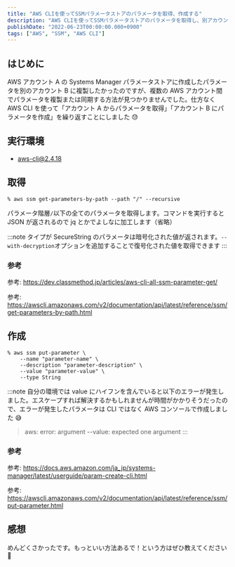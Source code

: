 ```yaml
---
title: "AWS CLIを使ってSSMパラメータストアのパラメータを取得、作成する"
description: "AWS CLIを使ってSSMパラメータストアのパラメータを取得し、別アカウントに作成する方法を解説しました。取得・作成コマンドや注意点も記載しました。"
publishDate: "2022-06-23T00:00:00.000+0900"
tags: ["AWS", "SSM", "AWS CLI"]
---
```


## はじめに

AWS アカウント A の Systems Manager パラメータストアに作成したパラメータを別のアカウント B に複製したかったのですが、複数の AWS アカウント間でパラメータを複製または同期する方法が見つかりませんでした。仕方なく AWS CLI を使って「アカウント A からパラメータを取得」「アカウント B にパラメータを作成」を繰り返すことにしました 😓

## 実行環境

- aws-cli@2.4.18

## 取得

```shell
% aws ssm get-parameters-by-path --path "/" --recursive
```

パラメータ階層`/`以下の全てのパラメータを取得します。コマンドを実行すると JSON が返されるので jq とかでよしなに加工します（省略）

:::note
タイプが SecureString のパラメータは暗号化された値が返されます。`--with-decryption`オプションを追加することで復号化された値を取得できます
:::

### 参考

参考: https://dev.classmethod.jp/articles/aws-cli-all-ssm-parameter-get/

参考: https://awscli.amazonaws.com/v2/documentation/api/latest/reference/ssm/get-parameters-by-path.html

## 作成

```shell
% aws ssm put-parameter \
    --name "parameter-name" \
    --description "parameter-description" \
    --value "parameter-value" \
    --type String
```

:::note
自分の環境では value にハイフンを含んでいると以下のエラーが発生しました。エスケープすれば解決するかもしれませんが時間がかかりそうだったので、エラーが発生したパラメータは CLI ではなく AWS コンソールで作成しました 😅

> aws: error: argument --value: expected one argument
:::

### 参考

参考: https://docs.aws.amazon.com/ja_jp/systems-manager/latest/userguide/param-create-cli.html

参考: https://awscli.amazonaws.com/v2/documentation/api/latest/reference/ssm/put-parameter.html

## 感想

めんどくさかったです。もっといい方法あるで！という方はぜひ教えてください 🙏

